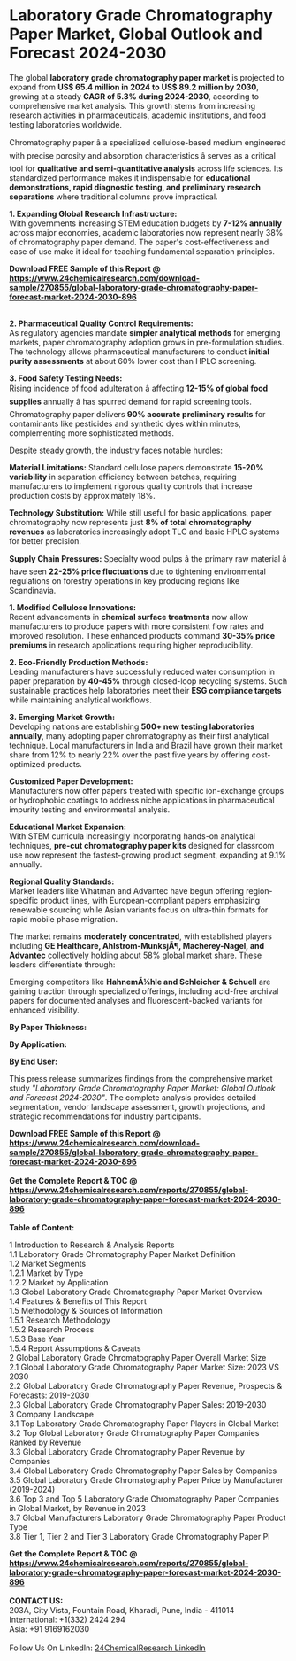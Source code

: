 <h1>Laboratory Grade Chromatography Paper Market, Global Outlook and Forecast 2024-2030</h1><p>The global <strong>laboratory grade chromatography paper market</strong> is projected to expand from <strong>US$ 65.4 million in 2024 to US$ 89.2 million by 2030</strong>, growing at a steady <strong>CAGR of 5.3% during 2024-2030</strong>, according to comprehensive market analysis. This growth stems from increasing research activities in pharmaceuticals, academic institutions, and food testing laboratories worldwide.</p><p>Chromatography paper â a specialized cellulose-based medium engineered with precise porosity and absorption characteristics â serves as a critical tool for <strong>qualitative and semi-quantitative analysis</strong> across life sciences. Its standardized performance makes it indispensable for <strong>educational demonstrations, rapid diagnostic testing, and preliminary research separations</strong> where traditional columns prove impractical.</p><p><strong>1. Expanding Global Research Infrastructure:</strong><br>
With governments increasing STEM education budgets by <strong>7-12% annually</strong> across major economies, academic laboratories now represent nearly 38% of chromatography paper demand. The paper's cost-effectiveness and ease of use make it ideal for teaching fundamental separation principles.</p><div><b>Download FREE Sample of this Report @ 
            <a href="https://www.24chemicalresearch.com/download-sample/270855/global-laboratory-grade-chromatography-paper-forecast-market-2024-2030-896">
            https://www.24chemicalresearch.com/download-sample/270855/global-laboratory-grade-chromatography-paper-forecast-market-2024-2030-896</a></b></div><br><p><strong>2. Pharmaceutical Quality Control Requirements:</strong><br>
As regulatory agencies mandate <strong>simpler analytical methods</strong> for emerging markets, paper chromatography adoption grows in pre-formulation studies. The technology allows pharmaceutical manufacturers to conduct <strong>initial purity assessments</strong> at about 60% lower cost than HPLC screening.</p><p><strong>3. Food Safety Testing Needs:</strong><br>
Rising incidence of food adulteration â affecting <strong>12-15% of global food supplies</strong> annually â has spurred demand for rapid screening tools. Chromatography paper delivers <strong>90% accurate preliminary results</strong> for contaminants like pesticides and synthetic dyes within minutes, complementing more sophisticated methods.</p><p>Despite steady growth, the industry faces notable hurdles:</p><p><strong>Material Limitations:</strong> Standard cellulose papers demonstrate <strong>15-20% variability</strong> in separation efficiency between batches, requiring manufacturers to implement rigorous quality controls that increase production costs by approximately 18%.</p><p><strong>Technology Substitution:</strong> While still useful for basic applications, paper chromatography now represents just <strong>8% of total chromatography revenues</strong> as laboratories increasingly adopt TLC and basic HPLC systems for better precision.</p><p><strong>Supply Chain Pressures:</strong> Specialty wood pulps â the primary raw material â have seen <strong>22-25% price fluctuations</strong> due to tightening environmental regulations on forestry operations in key producing regions like Scandinavia.</p><p><strong>1. Modified Cellulose Innovations:</strong><br>
Recent advancements in <strong>chemical surface treatments</strong> now allow manufacturers to produce papers with more consistent flow rates and improved resolution. These enhanced products command <strong>30-35% price premiums</strong> in research applications requiring higher reproducibility.</p><p><strong>2. Eco-Friendly Production Methods:</strong><br>
Leading manufacturers have successfully reduced water consumption in paper preparation by <strong>40-45%</strong> through closed-loop recycling systems. Such sustainable practices help laboratories meet their <strong>ESG compliance targets</strong> while maintaining analytical workflows.</p><p><strong>3. Emerging Market Growth:</strong><br>
Developing nations are establishing <strong>500+ new testing laboratories annually</strong>, many adopting paper chromatography as their first analytical technique. Local manufacturers in India and Brazil have grown their market share from 12% to nearly 22% over the past five years by offering cost-optimized products.</p><p><strong>Customized Paper Development:</strong><br>
	Manufacturers now offer papers treated with specific ion-exchange groups or hydrophobic coatings to address niche applications in pharmaceutical impurity testing and environmental analysis.</p><p><strong>Educational Market Expansion:</strong><br>
	With STEM curricula increasingly incorporating hands-on analytical techniques, <strong>pre-cut chromatography paper kits</strong> designed for classroom use now represent the fastest-growing product segment, expanding at 9.1% annually.</p><p><strong>Regional Quality Standards:</strong><br>
	Market leaders like Whatman and Advantec have begun offering region-specific product lines, with European-compliant papers emphasizing renewable sourcing while Asian variants focus on ultra-thin formats for rapid mobile phase migration.</p><p>The market remains <strong>moderately concentrated</strong>, with established players including <strong>GE Healthcare, Ahlstrom-MunksjÃ¶, Macherey-Nagel, and Advantec</strong> collectively holding about 58% global market share. These leaders differentiate through:</p><p>Emerging competitors like <strong>HahnemÃ¼hle and Schleicher &amp; Schuell</strong> are gaining traction through specialized offerings, including acid-free archival papers for documented analyses and fluorescent-backed variants for enhanced visibility.</p><p><strong>By Paper Thickness:</strong></p><p><strong>By Application:</strong></p><p><strong>By End User:</strong></p><p>This press release summarizes findings from the comprehensive market study <em>"Laboratory Grade Chromatography Paper Market: Global Outlook and Forecast 2024-2030"</em>. The complete analysis provides detailed segmentation, vendor landscape assessment, growth projections, and strategic recommendations for industry participants.</p><div><b>Download FREE Sample of this Report @ 
            <a href="https://www.24chemicalresearch.com/download-sample/270855/global-laboratory-grade-chromatography-paper-forecast-market-2024-2030-896">
            https://www.24chemicalresearch.com/download-sample/270855/global-laboratory-grade-chromatography-paper-forecast-market-2024-2030-896</a></b></div><br><div><b>Get the Complete Report & TOC @ 
            <a href="https://www.24chemicalresearch.com/reports/270855/global-laboratory-grade-chromatography-paper-forecast-market-2024-2030-896">
            https://www.24chemicalresearch.com/reports/270855/global-laboratory-grade-chromatography-paper-forecast-market-2024-2030-896</a></b></div><br>
            <b>Table of Content:</b><p>1 Introduction to Research & Analysis Reports<br />
    1.1 Laboratory Grade Chromatography Paper Market Definition<br />
    1.2 Market Segments<br />
        1.2.1 Market by Type<br />
        1.2.2 Market by Application<br />
    1.3 Global Laboratory Grade Chromatography Paper Market Overview<br />
    1.4 Features & Benefits of This Report<br />
    1.5 Methodology & Sources of Information<br />
        1.5.1 Research Methodology<br />
        1.5.2 Research Process<br />
        1.5.3 Base Year<br />
        1.5.4 Report Assumptions & Caveats<br />
2 Global Laboratory Grade Chromatography Paper Overall Market Size<br />
    2.1 Global Laboratory Grade Chromatography Paper Market Size: 2023 VS 2030<br />
    2.2 Global Laboratory Grade Chromatography Paper Revenue, Prospects & Forecasts: 2019-2030<br />
    2.3 Global Laboratory Grade Chromatography Paper Sales: 2019-2030<br />
3 Company Landscape<br />
    3.1 Top Laboratory Grade Chromatography Paper Players in Global Market<br />
    3.2 Top Global Laboratory Grade Chromatography Paper Companies Ranked by Revenue<br />
    3.3 Global Laboratory Grade Chromatography Paper Revenue by Companies<br />
    3.4 Global Laboratory Grade Chromatography Paper Sales by Companies<br />
    3.5 Global Laboratory Grade Chromatography Paper Price by Manufacturer (2019-2024)<br />
    3.6 Top 3 and Top 5 Laboratory Grade Chromatography Paper Companies in Global Market, by Revenue in 2023<br />
    3.7 Global Manufacturers Laboratory Grade Chromatography Paper Product Type<br />
    3.8 Tier 1, Tier 2 and Tier 3 Laboratory Grade Chromatography Paper Pl</p><div><b>Get the Complete Report & TOC @ 
            <a href="https://www.24chemicalresearch.com/reports/270855/global-laboratory-grade-chromatography-paper-forecast-market-2024-2030-896">
            https://www.24chemicalresearch.com/reports/270855/global-laboratory-grade-chromatography-paper-forecast-market-2024-2030-896</a></b></div><br><b>CONTACT US:</b><br>
            203A, City Vista, Fountain Road, Kharadi, Pune, India - 411014<br>
            International: +1(332) 2424 294<br>
            Asia: +91 9169162030 <br><br>
            Follow Us On LinkedIn: <a href="https://www.linkedin.com/company/24chemicalresearch/">24ChemicalResearch LinkedIn</a>